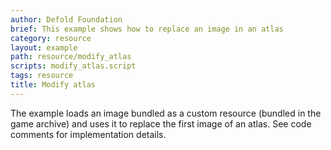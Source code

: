 ```yaml
---
author: Defold Foundation
brief: This example shows how to replace an image in an atlas
category: resource
layout: example
path: resource/modify_atlas
scripts: modify_atlas.script
tags: resource
title: Modify atlas
---
```



The example loads an image bundled as a custom resource (bundled in the game archive) and uses it to replace the first image of an atlas. See code comments for implementation details.
